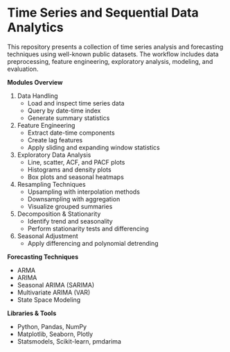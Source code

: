 # Time Series and Sequential Data Analytics

This repository presents a collection of time series analysis and forecasting techniques using well-known public datasets. The workflow includes data preprocessing, feature engineering, exploratory analysis, modeling, and evaluation.

**Modules Overview**
1. Data Handling
   - Load and inspect time series data
   - Query by date-time index
   - Generate summary statistics  
2. Feature Engineering
   - Extract date-time components
   - Create lag features
   - Apply sliding and expanding window statistics
3. Exploratory Data Analysis
   - Line, scatter, ACF, and PACF plots
   - Histograms and density plots
   - Box plots and seasonal heatmaps
4. Resampling Techniques
   - Upsampling with interpolation methods
   - Downsampling with aggregation
   - Visualize grouped summaries
5. Decomposition & Stationarity
   - Identify trend and seasonality
   - Perform stationarity tests and differencing
6. Seasonal Adjustment
   - Apply differencing and polynomial detrending

**Forecasting Techniques**

- ARMA 
- ARIMA   
- Seasonal ARIMA (SARIMA)
- Multivariate ARIMA (VAR)
- State Space Modeling

**Libraries & Tools**

- Python, Pandas, NumPy
- Matplotlib, Seaborn, Plotly
- Statsmodels, Scikit-learn, pmdarima


